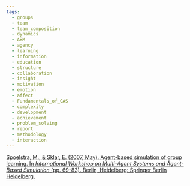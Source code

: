 ```yaml
---
tags:
  - groups
  - team
  - team_composition
  - dynamics
  - ABM
  - agency
  - learning
  - information
  - education
  - structure
  - collaboration
  - insight
  - motivation
  - emotion
  - affect
  - Fundamentals_of_CAS
  - complexity
  - development
  - achievement
  - problem_solving
  - report
  - methodology
  - interaction
---
```

[Spoelstra, M., & Sklar, E. (2007, May). Agent-based simulation of group learning. In _International Workshop on Multi-Agent Systems and Agent-Based Simulation_ (pp. 69-83). Berlin, Heidelberg: Springer Berlin Heidelberg.](https://www.sci.brooklyn.cuny.edu/~sklar/papers/spoelstra-sklar-mabs07.pdf)